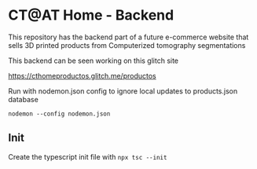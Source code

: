 # CT@AT Home - Backend

This repository has the backend part of a future e-commerce website that sells 3D printed products from Computerized tomography segmentations

This backend can be seen working on this glitch site

https://cthomeproductos.glitch.me/productos

Run with nodemon.json config to ignore local updates to products.json database

`nodemon --config nodemon.json`

## Init

Create the typescript init file with `npx tsc --init`